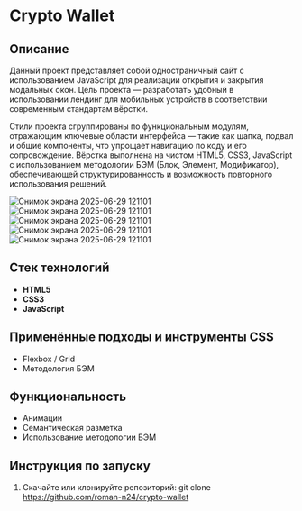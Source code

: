 # Crypto Wallet
## Описание
Данный проект представляет собой одностраничный сайт с использованием JavaScript для реализации открытия и закрытия модальных окон. Цель проекта — разработать удобный в использовании лендинг для мобильных устройств в соответствии современным стандартам вёрстки. 

Стили проекта сгруппированы по функциональным модулям, отражающим ключевые области интерфейса — такие как шапка, подвал и общие компоненты, что упрощает навигацию по коду и его сопровождение. Вёрстка выполнена на чистом HTML5, CSS3, JavaScript с использованием методологии БЭМ (Блок, Элемент, Модификатор), обеспечивающей структурированность и возможность повторного использования решений.

![Снимок экрана 2025-06-29 121101](<img width="427" height="930" alt="Screenshot (1)" src="https://github.com/user-attachments/assets/786f7b1e-4ab3-453d-9c92-8cc4b77642be" />)
![Снимок экрана 2025-06-29 121101](<img width="426" height="941" alt="Screenshot (2)" src="https://github.com/user-attachments/assets/19c464f1-06a8-402d-b29e-c9a0f845a655" />)
![Снимок экрана 2025-06-29 121101](<img width="426" height="926" alt="Screenshot (3)" src="https://github.com/user-attachments/assets/c3c2013b-1c66-442b-b858-8fd9795242ad" />)
![Снимок экрана 2025-06-29 121101](<img width="426" height="931" alt="Screenshot (5)" src="https://github.com/user-attachments/assets/48500e1c-64bd-48b8-bd15-6e86b67dfdea" />)
![Снимок экрана 2025-06-29 121101](<img width="427" height="929" alt="Screenshot (8)" src="https://github.com/user-attachments/assets/c4500405-fe8b-4d8a-b0f2-dd8531ffb49b" />)

## Стек технологий
- **HTML5**
- **CSS3**
- **JavaScript**

## Применённые подходы и инструменты CSS
- Flexbox / Grid
- Методология БЭМ

## Функциональность
- Анимации
- Семантическая разметка
- Использование методологии БЭМ

## Инструкция по запуску
1. Скачайте или клонируйте репозиторий: git clone https://github.com/roman-n24/crypto-wallet
